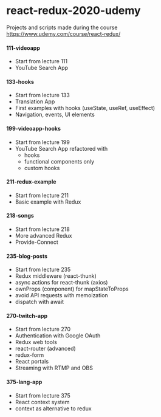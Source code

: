 # react-redux-2020-udemy
Projects and scripts made during the course https://www.udemy.com/course/react-redux/

#### 111-videoapp
- Start from lecture 111
- YouTube Search App

#### 133-hooks
- Start from lecture 133
- Translation App
- First examples with hooks (useState, useRef, useEffect)
- Navigation, events, UI elements

#### 199-videoapp-hooks
- Start from lecture 199
- YouTube Search App refactored with
  - hooks
  - functional components only
  - custom hooks

#### 211-redux-example
- Start from lecture 211
- Basic example with Redux

#### 218-songs
- Start from lecture 218
- More advanced Redux
- Provide-Connect

#### 235-blog-posts
- Start from lecture 235
- Redux middleware (react-thunk)
- async actions for react-thunk (axios)
- ownProps (component) for mapStateToProps
- avoid API requests with memoization
- dispatch with await

#### 270-twitch-app
- Start from lecture 270
- Authentication with Google OAuth
- Redux web tools
- react-router (advanced)
- redux-form
- React portals
- Streaming with RTMP and OBS

#### 375-lang-app
- Start from lecture 375
- React context system
- context as alternative to redux


